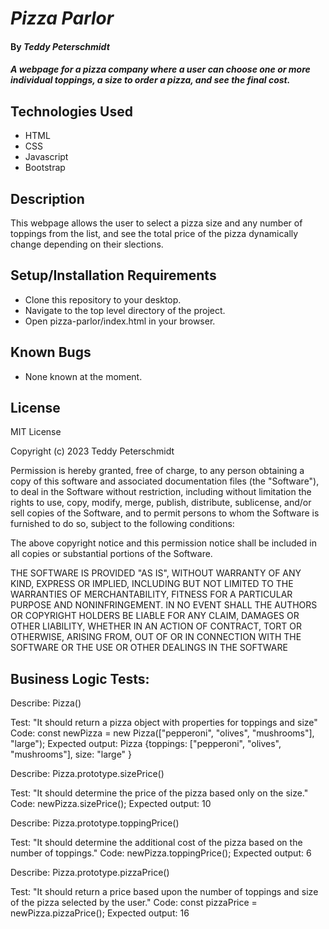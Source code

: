 # _Pizza Parlor_

#### By _**Teddy Peterschmidt**_

#### _A webpage for a pizza company where a user can choose one or more individual toppings, a size to order a pizza, and see the final cost._

## Technologies Used

* HTML
* CSS
* Javascript
* Bootstrap

## Description

This webpage allows the user to select a pizza size and any number of toppings from the list, and see the total price of the pizza dynamically change depending on their slections.

## Setup/Installation Requirements

* Clone this repository to your desktop.
* Navigate to the top level directory of the project.
* Open pizza-parlor/index.html in your browser.

## Known Bugs

* None known at the moment. 

## License

MIT License

Copyright (c) 2023 Teddy Peterschmidt

Permission is hereby granted, free of charge, to any person obtaining a copy
of this software and associated documentation files (the "Software"), to deal
in the Software without restriction, including without limitation the rights
to use, copy, modify, merge, publish, distribute, sublicense, and/or sell
copies of the Software, and to permit persons to whom the Software is
furnished to do so, subject to the following conditions:

The above copyright notice and this permission notice shall be included in all
copies or substantial portions of the Software.

THE SOFTWARE IS PROVIDED "AS IS", WITHOUT WARRANTY OF ANY KIND, EXPRESS OR
IMPLIED, INCLUDING BUT NOT LIMITED TO THE WARRANTIES OF MERCHANTABILITY,
FITNESS FOR A PARTICULAR PURPOSE AND NONINFRINGEMENT. IN NO EVENT SHALL THE
AUTHORS OR COPYRIGHT HOLDERS BE LIABLE FOR ANY CLAIM, DAMAGES OR OTHER
LIABILITY, WHETHER IN AN ACTION OF CONTRACT, TORT OR OTHERWISE, ARISING FROM,
OUT OF OR IN CONNECTION WITH THE SOFTWARE OR THE USE OR OTHER DEALINGS IN THE
SOFTWARE

## Business Logic Tests: 

Describe: Pizza()

Test: "It should return a pizza object with properties for toppings and size" 
Code: const newPizza = new Pizza(["pepperoni", "olives", "mushrooms"], "large");
Expected output: Pizza {toppings: ["pepperoni", "olives", "mushrooms"], size: "large" }

Describe: Pizza.prototype.sizePrice()

Test: "It should determine the price of the pizza based only on the size."
Code: newPizza.sizePrice();
Expected output: 10

Describe: Pizza.prototype.toppingPrice()

Test: "It should determine the additional cost of the pizza based on the number of toppings."
Code: newPizza.toppingPrice();
Expected output: 6

Describe: Pizza.prototype.pizzaPrice()

Test: "It should return a price based upon the number of toppings and size of the pizza selected by the user."
Code: const pizzaPrice = newPizza.pizzaPrice();
Expected output: 16